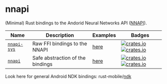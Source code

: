 # nnapi

(Minimal) Rust bindings to the Andorid Neural Networks API ([NNAPI](https://developer.android.com/ndk/reference/group/neural-networks#group___neural_networks_1gaaea7d6481c0077bf9547fdb887b55fe6)).

Name | Description | Examples | Badges
--- | --- | --- | ---
[`nnapi-sys`](./nnapi-sys) | Raw FFI bindings to the NNAPI | [here](./nnapi-sys/examples/) | [![crates.io](https://img.shields.io/crates/v/nnapi-sys.svg)](https://crates.io/crates/nnapi-sys) [![crates.io](https://docs.rs/nnapi-sys/badge.svg)](https://docs.rs/nnapi-sys)
[`nnapi`](./nnapi) | Safe abstraction of the bindings | [here](./nnapi/examples/) | [![crates.io](https://img.shields.io/crates/v/nnapi.svg)](https://crates.io/crates/nnapi) [![crates.io](https://docs.rs/nnapi/badge.svg)](https://docs.rs/nnapi)

Look here for general Android NDK bindings: rust-mobile/[ndk](https://github.com/rust-mobile/ndk)